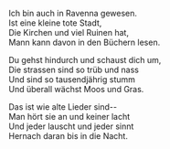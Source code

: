 Ich bin auch in Ravenna gewesen.  
Ist eine kleine tote Stadt,  
Die Kirchen und viel Ruinen hat,  
Mann kann davon in den Büchern lesen.  

Du gehst hindurch und schaust dich um,  
Die strassen sind so trüb und nass  
Und sind so tausendjährig stumm  
Und überall wächst Moos und Gras.  

Das ist wie alte Lieder sind--  
Man hört sie an und keiner lacht  
Und jeder lauscht und jeder sinnt  
Hernach daran bis in die Nacht.  
